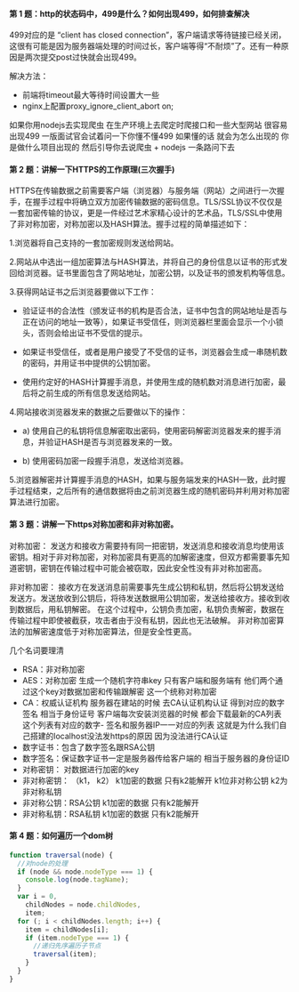 #### 第 1 题：http的状态码中，499是什么？如何出现499，如何排查解决
499对应的是 “client has closed connection”，客户端请求等待链接已经关闭，这很有可能是因为服务器端处理的时间过长，客户端等得“不耐烦”了。还有一种原因是两次提交post过快就会出现499。

解决方法：
- 前端将timeout最大等待时间设置大一些
- nginx上配置proxy_ignore_client_abort on;

如果你用nodejs去实现爬虫 在生产环境上去爬定时爬接口和一些大型网站 很容易出现499 一版面试官会试着问一下你懂不懂499 如果懂的话 就会为怎么出现的 你是做什么项目出现的 然后引导你去说爬虫 + nodejs 一条路问下去

#### 第 2 题：讲解一下HTTPS的工作原理(三次握手)
HTTPS在传输数据之前需要客户端（浏览器）与服务端（网站）之间进行一次握手，在握手过程中将确立双方加密传输数据的密码信息。TLS/SSL协议不仅仅是一套加密传输的协议，更是一件经过艺术家精心设计的艺术品，TLS/SSL中使用了非对称加密，对称加密以及HASH算法。握手过程的简单描述如下：

1.浏览器将自己支持的一套加密规则发送给网站。

2.网站从中选出一组加密算法与HASH算法，并将自己的身份信息以证书的形式发回给浏览器。证书里面包含了网站地址，加密公钥，以及证书的颁发机构等信息。

3.获得网站证书之后浏览器要做以下工作：

- 验证证书的合法性（颁发证书的机构是否合法，证书中包含的网站地址是否与正在访问的地址一致等），如果证书受信任，则浏览器栏里面会显示一个小锁头，否则会给出证书不受信的提示。

- 如果证书受信任，或者是用户接受了不受信的证书，浏览器会生成一串随机数的密码，并用证书中提供的公钥加密。

- 使用约定好的HASH计算握手消息，并使用生成的随机数对消息进行加密，最后将之前生成的所有信息发送给网站。

4.网站接收浏览器发来的数据之后要做以下的操作：

- a) 使用自己的私钥将信息解密取出密码，使用密码解密浏览器发来的握手消息，并验证HASH是否与浏览器发来的一致。

- b) 使用密码加密一段握手消息，发送给浏览器。

5.浏览器解密并计算握手消息的HASH，如果与服务端发来的HASH一致，此时握手过程结束，之后所有的通信数据将由之前浏览器生成的随机密码并利用对称加密算法进行加密。

#### 第 3 题：讲解一下https对称加密和非对称加密。
对称加密：
发送方和接收方需要持有同一把密钥，发送消息和接收消息均使用该密钥。相对于非对称加密，对称加密具有更高的加解密速度，但双方都需要事先知道密钥，密钥在传输过程中可能会被窃取，因此安全性没有非对称加密高。

非对称加密：
接收方在发送消息前需要事先生成公钥和私钥，然后将公钥发送给发送方。发送放收到公钥后，将待发送数据用公钥加密，发送给接收方。接收到收到数据后，用私钥解密。
在这个过程中，公钥负责加密，私钥负责解密，数据在传输过程中即使被截获，攻击者由于没有私钥，因此也无法破解。
非对称加密算法的加解密速度低于对称加密算法，但是安全性更高。

几个名词要理清
- RSA：非对称加密
- AES：对称加密 生成一个随机字符串key 只有客户端和服务端有 他们两个通过这个key对数据加密和传输跟解密 这一个统称对称加密
- CA：权威认证机构 服务器在建站的时候 去CA认证机构认证 得到对应的数字签名 相当于身份证号 客户端每次安装浏览器的时候 都会下载最新的CA列表 这个列表有对应的数字- 签名和服务器IP一一对应的列表 这就是为什么我们自己搭建的localhost没法发https的原因 因为没法进行CA认证
- 数字证书：包含了数字签名跟RSA公钥
- 数字签名：保证数字证书一定是服务器传给客户端的 相当于服务器的身份证ID
- 对称密钥： 对数据进行加密的key
- 非对称密钥： （k1， k2） k1加密的数据 只有k2能解开 k1位非对称公钥 k2为非对称私钥
- 非对称公钥：RSA公钥 k1加密的数据 只有k2能解开
- 非对称私钥：RSA私钥 k1加密的数据 只有k2能解开

#### 第 4 题：如何遍历一个dom树
```js
function traversal(node) {
  //对node的处理
  if (node && node.nodeType === 1) {
    console.log(node.tagName);
  }
  var i = 0,
    childNodes = node.childNodes,
    item;
  for (; i < childNodes.length; i++) {
    item = childNodes[i];
    if (item.nodeType === 1) {
      //递归先序遍历子节点
      traversal(item);
    }
  }
}
```